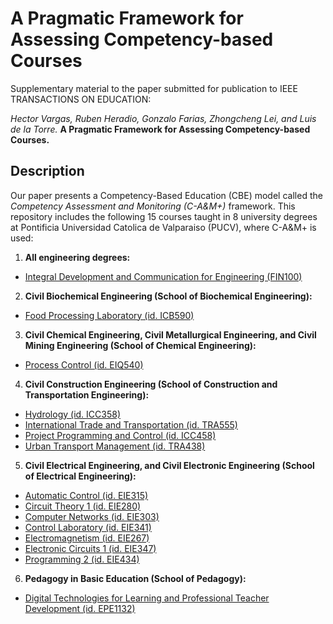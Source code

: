 # A Pragmatic Framework for Assessing Competency-based Courses

Supplementary material to the paper submitted for publication to IEEE TRANSACTIONS ON EDUCATION:

*Hector Vargas, Ruben Heradio, Gonzalo Farias, Zhongcheng Lei, and Luis de la Torre.*
**A Pragmatic Framework for Assessing
Competency-based Courses.**

## Description

Our paper presents a Competency-Based
Education (CBE) model called the *Competency Assessment and Monitoring (C-A&M+)* framework. This repository includes the following 15 courses taught in 8 university degrees at Pontificia Universidad Catolica de Valparaiso (PUCV), where C-A&M+ is used:

1. **All engineering degrees:**
  * [Integral Development and Communication for Engineering (FIN100)](https://github.com/rheradio/CAM/blob/main/courses/FIN100%20Integral%20Development%20and%20Communication%20for%20Engineering.pdf)
2. **Civil Biochemical Engineering (School of Biochemical Engineering):**
  * [Food Processing Laboratory (id. ICB590)](https://github.com/rheradio/CAM/blob/main/courses/ICB590%20Food%20Processing%20Laboratory.pdf)
3. **Civil Chemical Engineering, Civil Metallurgical Engineering, and Civil Mining Engineering (School of Chemical Engineering):**
  * [Process Control (id. EIQ540)](https://github.com/rheradio/CAM/blob/main/courses/EIQ540%20Process%20Control.pdf)
4. **Civil Construction Engineering (School of Construction and Transportation Engineering):**
  * [Hydrology (id. ICC358)](https://github.com/rheradio/CAM/blob/main/courses/ICC358%20Hydrology.pdf)
  * [International Trade and Transportation (id. TRA555)](https://github.com/rheradio/CAM/blob/main/courses/TRA555%20International%20Trade%20and%20Transportation.pdf)
  * [Project Programming and Control (id. ICC458)](https://github.com/rheradio/CAM/blob/main/courses/ICC458%20Project%20Programming%20and%20Control.pdf)
  * [Urban Transport Management (id. TRA438)](https://github.com/rheradio/CAM/blob/main/courses/TRA438%20Urban%20Transport%20Management.pdf)
5. **Civil Electrical Engineering, and Civil Electronic Engineering (School of Electrical Engineering):**
  * [Automatic Control (id. EIE315)](https://github.com/rheradio/CAM/blob/main/courses/EIE315%20Automatic%20Control.pdf)
  * [Circuit Theory 1 (id. EIE280)](https://github.com/rheradio/CAM/blob/main/courses/EIE280%20Circuit%20Theory%201.pdf)
  * [Computer Networks (id. EIE303)](https://github.com/rheradio/CAM/blob/main/courses/EIE303%20Computer%20Networks.pdf)
  * [Control Laboratory (id. EIE341)](https://github.com/rheradio/CAM/blob/main/courses/EIE341%20Control%20Laboratory.pdf)
  * [Electromagnetism (id. EIE267)](https://github.com/rheradio/CAM/blob/main/courses/EIE267%20Electromagnetism.pdf)
  * [Electronic Circuits 1 (id. EIE347)](https://github.com/rheradio/CAM/blob/main/courses/EIE347%20Electronic%20Circuits%201.pdf)
  * [Programming 2 (id. EIE434)](https://github.com/rheradio/CAM/blob/main/courses/EIE434%20Programming%202.pdf)
6. **Pedagogy in Basic Education (School of Pedagogy):**
  * [Digital Technologies for Learning and Professional Teacher Development (id. EPE1132)](https://github.com/rheradio/CAM/blob/main/courses/EPE1132%20Digital%20Technologies%20for%20Learning%20and%20Professional%20Teacher%20Development.pdf)
